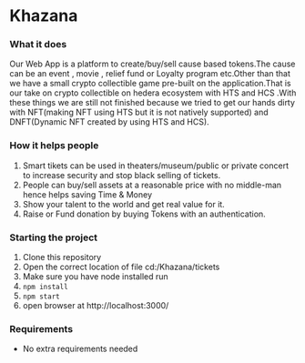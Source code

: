# Khazana

### What it does

Our Web App is a platform to create/buy/sell cause based tokens.The cause can be an event , movie , relief fund or Loyalty program etc.Other than that we have a small crypto collectible game pre-built on the application.That is our take on crypto collectible on hedera ecosystem with HTS and HCS .With these things we are still not finished because we tried to get our hands dirty with NFT(making NFT using HTS but it is not natively supported) and DNFT(Dynamic NFT created by using HTS and HCS).

### How it helps people
1. Smart tikets can be used in theaters/museum/public or private concert to increase security and stop black selling of tickets.
2. People can buy/sell assets at a reasonable price with no middle-man hence helps saving Time & Money
3. Show your talent to the world and get real value for it.
4. Raise or Fund donation by buying Tokens with an authentication.

### Starting the project
1. Clone this repository
2. Open the correct location of file cd:/Khazana/tickets
3. Make sure you have node installed run
3. `npm install`
4. `npm start`
5. open browser at http://localhost:3000/

### Requirements 
- No extra requirements needed
